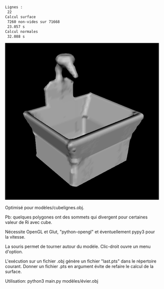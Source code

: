     Lignes :
     22
    Calcul surface
     7260 non-vides sur 71668    
     23.057 s
    Calcul normales
     32.088 s

![Le fameux évier](test.png)
 
Optimisé pour modèles/cubelignes.obj.

Pb: quelques polygones ont des sommets qui divergent pour certaines
valeur de Ri avec cube.


Nécessite OpenGL et Glut, "python-opengl" et éventuellement pypy3 pour
la vitesse.

La souris permet de tourner autour du modèle.
Clic-droit ouvre un menu d'option.

L'exécution sur un fichier .obj génère un fichier "last.pts" dans le
répertoire courant. Donner un fichier .pts en argument évite de
refaire le calcul de la surface.

Utilisation:
    python3 main.py modèles/évier.obj

